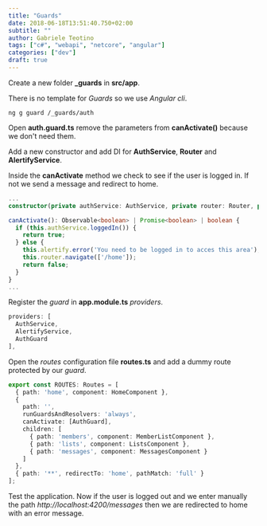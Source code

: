 ```yaml
---
title: "Guards"
date: 2018-06-18T13:51:40.750+02:00
subtitle: ""
author: Gabriele Teotino
tags: ["c#", "webapi", "netcore", "angular"]
categories: ["dev"]
draft: true
---
```


Create a new folder **_guards** in **src/app**.

There is no template for *Guards* so we use *Angular cli*.

```shell
ng g guard /_guards/auth
```

Open **auth.guard.ts** remove the parameters from **canActivate()** because we don't need them.

Add a new constructor and add DI for **AuthService**, **Router** and **AlertifyService**.

Inside the **canActivate** method we check to see if the user is logged in. If not we send a message and redirect to home.

```typescript
...
constructor(private authService: AuthService, private router: Router, private alertify: AlertifyService) {}

canActivate(): Observable<boolean> | Promise<boolean> | boolean {
  if (this.authService.loggedIn()) {
    return true;
  } else {
    this.alertify.error('You need to be logged in to acces this area');
    this.router.navigate(['/home']);
    return false;
  }
}
...
```

Register the *guard* in **app.module.ts** *providers*.

```typescript
providers: [
  AuthService,
  AlertifyService,
  AuthGuard
],
```

Open the *routes* configuration file **routes.ts** and add a dummy route protected by our *guard*.

```typescript
export const ROUTES: Routes = [
  { path: 'home', component: HomeComponent },
  {
    path: '',
    runGuardsAndResolvers: 'always',
    canActivate: [AuthGuard],
    children: [
      { path: 'members', component: MemberListComponent },
      { path: 'lists', component: ListsComponent },
      { path: 'messages', component: MessagesComponent }
    ]
  },
  { path: '**', redirectTo: 'home', pathMatch: 'full' }
];
```

Test the application. Now if the user is logged out and we enter manually the path *http://localhost:4200/messages* then we are redirected to home with an error message.
